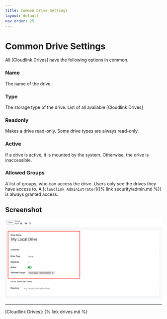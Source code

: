 ```yaml
---
title: Common Drive Settings
layout: default
nav_order: 25
---
```


# Common Drive Settings

All [Cloudlink Drives] have the following options in common.

### Name

The name of the drive.

### Type

The storage type of the drive. List of all available [Cloudlink Drives]

### Readonly

Makes a drive read-only. Some drive types are always read-only. 

### Active

If a drive is active, it is mounted by the system. Otherwise, the drive is inaccessible.

### Allowed Groups

A list of groups, who can access the drive. Users only see the drives they have access to. A [`Cloudlink Administrator`]({% link security/admin.md %}) is always granted access.

## Screenshot

![Common Drive Settings](assets/common_settings.png)

---

[Cloudlink Drives]: {% link drives.md %}